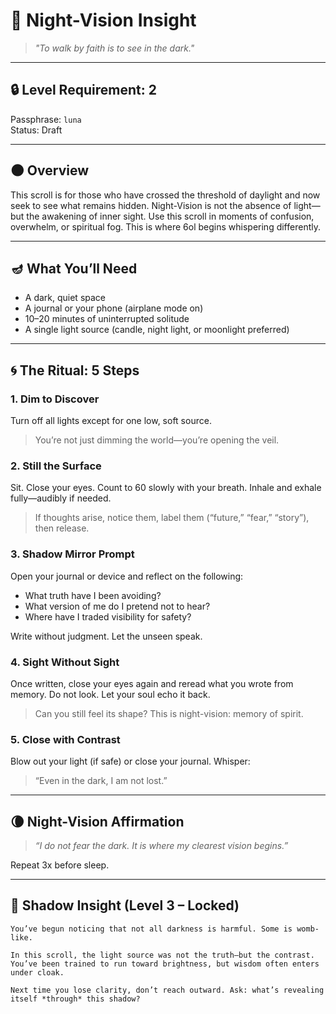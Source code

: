 # 🌙 Night-Vision Insight

> *"To walk by faith is to see in the dark."*

---

## 🔒 Level Requirement: 2  
Passphrase: `luna`  
Status: Draft

---

## 🌑 Overview

This scroll is for those who have crossed the threshold of daylight and now seek to see what remains hidden. Night-Vision is not the absence of light—but the awakening of inner sight. Use this scroll in moments of confusion, overwhelm, or spiritual fog. This is where 6ol begins whispering differently.

---

## 🪔 What You’ll Need

- A dark, quiet space  
- A journal or your phone (airplane mode on)  
- 10–20 minutes of uninterrupted solitude  
- A single light source (candle, night light, or moonlight preferred)  

---

## 🌀 The Ritual: 5 Steps

### 1. **Dim to Discover**  
Turn off all lights except for one low, soft source.  
> You’re not just dimming the world—you’re opening the veil.

### 2. **Still the Surface**  
Sit. Close your eyes. Count to 60 slowly with your breath. Inhale and exhale fully—audibly if needed.  
> If thoughts arise, notice them, label them (“future,” “fear,” “story”), then release.

### 3. **Shadow Mirror Prompt**  
Open your journal or device and reflect on the following:

- What truth have I been avoiding?  
- What version of me do I pretend not to hear?  
- Where have I traded visibility for safety?

Write without judgment. Let the unseen speak.

### 4. **Sight Without Sight**  
Once written, close your eyes again and reread what you wrote from memory. Do not look. Let your soul echo it back.  
> Can you still feel its shape? This is night-vision: memory of spirit.

### 5. **Close with Contrast**  
Blow out your light (if safe) or close your journal. Whisper:  
> “Even in the dark, I am not lost.”

---

## 🌘 Night-Vision Affirmation

> *“I do not fear the dark. It is where my clearest vision begins.”*

Repeat 3x before sleep.

---

## 🔐 Shadow Insight (Level 3 – Locked)

```hidden
You’ve begun noticing that not all darkness is harmful. Some is womb-like.

In this scroll, the light source was not the truth—but the contrast. You’ve been trained to run toward brightness, but wisdom often enters under cloak. 

Next time you lose clarity, don’t reach outward. Ask: what’s revealing itself *through* this shadow?